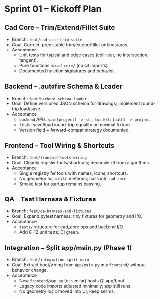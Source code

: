 # Sprint 01 – Kickoff Plan

## Cad Core – Trim/Extend/Fillet Suite
- Branch: `feat/cad-core-trim-suite`
- Goal: Correct, predictable trim/extend/fillet on lines/arcs.
- Acceptance
  - Unit tests for typical and edge cases (collinear, no intersection, tangent).
  - Pure functions in `cad_core/` (no Qt imports).
  - Documented function signatures and behavior.

## Backend – .autofire Schema & Loader
- Branch: `feat/backend-schema-loader`
- Goal: Define versioned JSON schema for drawings; implement round-trip load/save.
- Acceptance
  - `backend` APIs: `save(project) -> str`, `load(str|path) -> project`.
  - Tests: save/load round-trip equality on minimal fixture.
  - Version field + forward-compat strategy documented.

## Frontend – Tool Wiring & Shortcuts
- Branch: `feat/frontend-tools-wiring`
- Goal: Cleanly register tools/shortcuts; decouple UI from algorithms.
- Acceptance
  - Single registry for tools with names, icons, shortcuts.
  - No geometry logic in UI methods; calls into `cad_core`.
  - Smoke test for startup remains passing.

## QA – Test Harness & Fixtures
- Branch: `feat/qa-harness-and-fixtures`
- Goal: Expand pytest harness; tiny fixtures for geometry and I/O.
- Acceptance
  - `tests/` structure for cad_core ops and backend I/O.
  - Add 8–12 unit tests; CI green.

## Integration – Split app/main.py (Phase 1)
- Branch: `feat/integration-split-main`
- Goal: Extract boot/wiring from `app/main.py` into `frontend/` without behavior change.
- Acceptance
  - New `frontend/app.py` (or similar) hosts Qt app/boot.
  - Legacy code imports adjusted minimally; app still runs.
  - No geometry logic moved into UI; keep seams.

